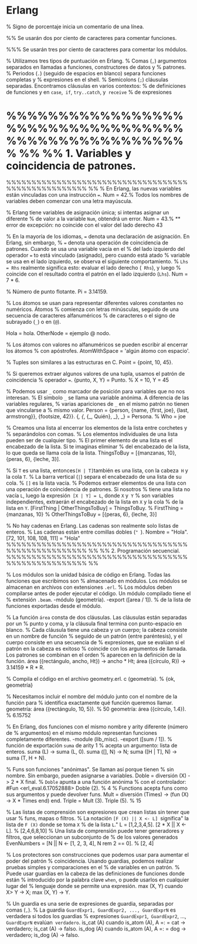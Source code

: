 Erlang
======
% Signo de porcentaje inicia un comentario de una línea.

%% Se usarán dos por ciento de caracteres para comentar funciones.

%%% Se usarán tres por ciento de caracteres para comentar los módulos.

% Utilizamos tres tipos de puntuación en Erlang.
% Comas (`,`) argumentos separados en llamadas a funciones, constructores de datos y
% patrones.
% Periodos (`.`) (seguido de espacios en blanco) separa funciones completas y
% expresiones en el shell.
% Semicolons (`;`) cláusulas separadas. Encontramos cláusulas en varios contextos:
% de definiciones de funciones y en `case`,` if`, `try..catch`, y` receive`
% de expresiones

%%%%%%%%%%%%%%%%%%%%%%%%%%%%%%%%%%%%%%%%%%%%%%%%%%%% %%
%% 1. Variables y coincidencia de patrones.
===========================================
%%%%%%%%%%%%%%%%%%%%%%%%%%%%%%%%%%%%%%%%%%%%%%%%%%%% %%
% En Erlang, las nuevas variables están vinculadas con una instrucción `=`.
Num = 42.% Todos los nombres de variables deben comenzar con una letra mayúscula.

% Erlang tiene variables de asignación única; si intentas asignar un diferente
% de valor a la variable `Num`, obtendrá un error.
Num = 43.% ** error de excepción: no coincide con el valor del lado derecho 43

% En la mayoría de los idiomas, `=` denota una declaración de asignación. En Erlang, sin embargo,
% `=` denota una operación de coincidencia de patrones. Cuando se usa una variable vacía en el
% del lado izquierdo del operador `=` to está vinculado (asignado), pero cuando está atado
% variable se usa en el lado izquierdo, se observa el siguiente comportamiento.
% `Lhs = Rhs` realmente significa esto: evaluar el lado derecho (` Rhs`), y luego
% coincide con el resultado contra el patrón en el lado izquierdo (`Lhs`).
Num = 7 * 6.

% Número de punto flotante.
Pi = 3.14159.

% Los átomos se usan para representar diferentes valores constantes no numéricos. Átomos
% comienza con letras minúsculas, seguido de una secuencia de caracteres alfanuméricos
% de caracteres o el signo de subrayado (`_`) o en (` @ `).

Hola = hola.
OtherNode = ejemplo @ nodo.

% Los átomos con valores no alfanuméricos se pueden escribir al encerrar los átomos
% con apóstrofes.
AtomWithSpace = 'algún átomo con espacio'.

% Tuples son similares a las estructuras en C.
Point = {point, 10, 45}.

% Si queremos extraer algunos valores de una tupla, usamos el patrón de coincidencia
% operador `=`.
{punto, X, Y} = Punto. % X = 10, Y = 45

% Podemos usar `_` como marcador de posición para variables que no nos interesan.
% El símbolo `_` se llama una variable anónima. A diferencia de las variables regulares,
% varias apariciones de `_` en el mismo patrón no tienen que vincularse a
% mismo valor.
Person = {person, {name, {first, joe}, {last, armstrong}}, {footsize, 42}}.
{_, {_, {_, Quién}, _}, _} = Persona. % Who = joe

% Creamos una lista al encerrar los elementos de la lista entre corchetes y
% separándolos con comas.
% Los elementos individuales de una lista pueden ser de cualquier tipo.
% El primer elemento de una lista es el encabezado de la lista. Si te imaginas eliminar
% del encabezado de la lista, lo que queda se llama cola de la lista.
ThingsToBuy = [{manzanas, 10}, {peras, 6}, {leche, 3}].

% Si `T` es una lista, entonces` [H | T] `también es una lista, con la cabeza` H` y la cola `T`.
% La barra vertical (`|`) separa el encabezado de una lista de su cola.
% `[]` es la lista vacía.
% Podemos extraer elementos de una lista con una operación de coincidencia de patrones. Si nosotros
% tiene una lista no vacía `L`, luego la expresión` [X | Y] = L`, donde `X` y` Y`
% son variables independientes, extraerán el encabezado de la lista en `X` y la cola
% de la lista en `Y`.
[FirstThing | OtherThingsToBuy] = ThingsToBuy.
% FirstThing = {manzanas, 10}
% OtherThingsToBuy = [{peras, 6}, {leche, 3}]

% No hay cadenas en Erlang. Las cadenas son realmente solo listas de enteros.
% Las cadenas están entre comillas dobles (`" `).
Nombre = "Hola".
[72, 101, 108, 108, 111] = "Hola"
%%%%%%%%%%%%%%%%%%%%%%%%%%%%%%%%%%%%%%%%%%%%%%%%%%%% %%
%% 2. Programación secuencial.
%%%%%%%%%%%%%%%%%%%%%%%%%%%%%%%%%%%%%%%%%%%%%%%%%%%% %%

% Los módulos son la unidad básica de código en Erlang. Todas las funciones que escribimos son
% almacenado en módulos. Los módulos se almacenan en archivos con extensiones `.erl`.
% Los módulos deben compilarse antes de poder ejecutar el código. Un módulo compilado tiene el
% extensión `.beam`.
-módulo (geometría).
-export ([area / 1]). % de la lista de funciones exportadas desde el módulo.

% La función `área` consta de dos cláusulas. Las cláusulas están separadas por un
% punto y coma, y ​​la cláusula final termina con punto-espacio en blanco.
% Cada cláusula tiene una cabeza y un cuerpo; la cabeza consiste en un nombre de función
% seguido de un patrón (entre paréntesis), y el cuerpo consiste en una secuencia de
% expresiones, que se evalúan si el patrón en la cabeza es exitoso
% coincide con los argumentos de llamada. Los patrones se combinan en el orden
% aparecen en la definición de la función.
área ({rectángulo, ancho, Ht}) -> ancho * Ht;
área ({círculo, R}) -> 3.14159 * R * R.

% Compila el código en el archivo geometry.erl.
c (geometría). % {ok, geometría}

% Necesitamos incluir el nombre del módulo junto con el nombre de la función para
% identifica exactamente qué función queremos llamar.
geometría: área ({rectángulo, 10, 5}). % 50
geometría: área ({círculo, 1.4}). % 6.15752

% En Erlang, dos funciones con el mismo nombre y arity diferente (número de
% argumentos) en el mismo módulo representan funciones completamente diferentes.
-module (lib_misc).
-export ([sum / 1]). % función de exportación `suma` de arity 1
                  % acepta un argumento: lista de enteros.
suma (L) -> suma (L, 0).
suma ([], N) -> N;
suma ([H | T], N) -> suma (T, H + N).

% Funs son funciones "anónimas". Se llaman así porque tienen
% sin nombre. Sin embargo, pueden asignarse a variables.
Doble = diversión (X) -> 2 * X final. % `Doble` apunta a una función anónima
                              % con el controlador: #Fun <erl_eval.6.17052888>
Doble (2). % 4
% Functions acepta funs como sus argumentos y puede devolver funs.
Mult = diversión (Times) -> (fun (X) -> X * Times end) end.
Triple = Mult (3).
Triple (5). % 15

% Las listas de comprensión son expresiones que crean listas sin tener que usar
% funs, mapas o filtros.
% La notación `[F (X) || X <- L] `significa" la lista de `F (X)` donde se toma `X`
% de la lista `L`."
L = [1,2,3,4,5].
[2 * X || X <- L]. % [2,4,6,8,10]
% Una lista de comprensión puede tener generadores y filtros, que seleccionan un subconjunto de
% de los valores generados
EvenNumbers = [N || N <- [1, 2, 3, 4], N rem 2 == 0]. % [2, 4]

% Los protectores son construcciones que podemos usar para aumentar el poder del patrón
% coincidencia. Usando guardias, podemos realizar pruebas simples y comparaciones en el
% de variables en un patrón.
% Puede usar guardias en la cabeza de las definiciones de funciones donde están
% introducido por la palabra clave `when`, o puede usarlos en cualquier lugar del
% lenguaje donde se permite una expresión.
max (X, Y) cuando X> Y -> X;
max (X, Y) -> Y.

% Un guardia es una serie de expresiones de guardia, separadas por comas (`,`).
% La guardia `GuardExpr1, GuardExpr2, ..., GuardExprN` es verdadera si todos los guardias
% expresiones `GuardExpr1`,` GuardExpr2`, ..., `GuardExprN` evalúan` verdadero`.
is_cat (A) cuando is_atom (A), A =: = cat -> verdadero;
is_cat (A) -> falso.
is_dog (A) cuando is_atom (A), A =: = dog -> verdadero;
is_dog (A) -> falso.
